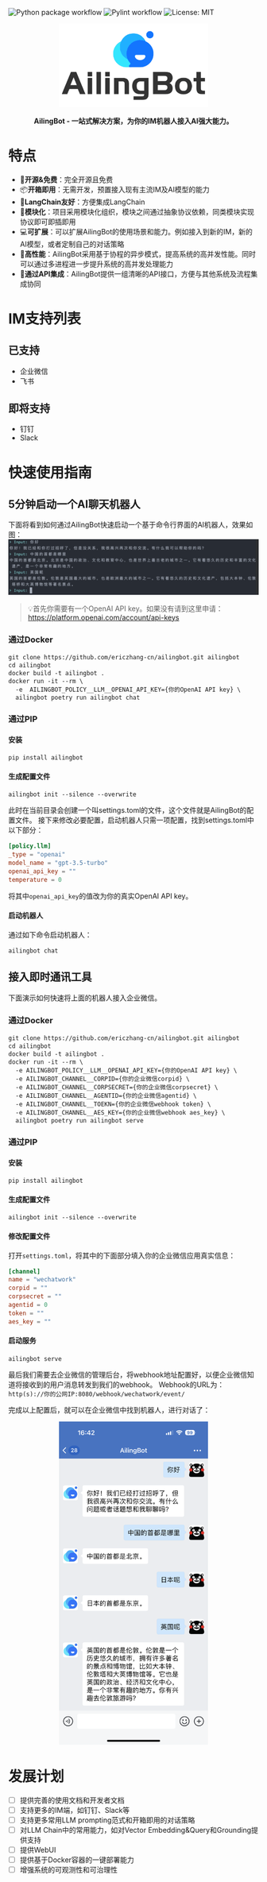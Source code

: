 ![Python package workflow](https://github.com/ericzhang-cn/ailingbot/actions/workflows/python-package.yml/badge.svg)
![Pylint workflow](https://github.com/ericzhang-cn/ailingbot/actions/workflows/pylint.yml/badge.svg)
![License: MIT](https://img.shields.io/badge/License-MIT-yellow.svg)

<div style="text-align:center">
  <img src="./img/logo.png" alt="AilingBot" width="300">
</div>

<p style="text-align: center"><b>AilingBot - 一站式解决方案，为你的IM机器人接入AI强大能力。</b></p>

# 特点

- 💯**开源&免费**：完全开源且免费
- 📦**开箱即用**：无需开发，预置接入现有主流IM及AI模型的能力
- 🔗**LangChain友好**：方便集成LangChain
- 🧩**模块化**：项目采用模块化组织，模块之间通过抽象协议依赖，同类模块实现协议即可即插即用
- 💻**可扩展**：可以扩展AilingBot的使用场景和能力。例如接入到新的IM，新的AI模型，或者定制自己的对话策略
- 🚀**高性能**：AilingBot采用基于协程的异步模式，提高系统的高并发性能。同时可以通过多进程进一步提升系统的高并发处理能力
- 🔌**通过API集成**：AilingBot提供一组清晰的API接口，方便与其他系统及流程集成协同

# IM支持列表

## 已支持

- 企业微信
- 飞书

## 即将支持

- 钉钉
- Slack

# 快速使用指南

## 5分钟启动一个AI聊天机器人

下面将看到如何通过AilingBot快速启动一个基于命令行界面的AI机器人，效果如图：
![命令行机器人](./img/command-line-screenshot.png)


> 💡首先你需要有一个OpenAI API key。如果没有请到这里申请：https://platform.openai.com/account/api-keys

### 通过Docker

```shell
git clone https://github.com/ericzhang-cn/ailingbot.git ailingbot
cd ailingbot
docker build -t ailingbot .
docker run -it --rm \
  -e  AILINGBOT_POLICY__LLM__OPENAI_API_KEY={你的OpenAI API key} \
  ailingbot poetry run ailingbot chat
```

### 通过PIP

#### 安装

```shell
pip install ailingbot
```

#### 生成配置文件

```shell
ailingbot init --silence --overwrite
```

此时在当前目录会创建一个叫settings.toml的文件，这个文件就是AilingBot的配置文件。
接下来修改必要配置，启动机器人只需一项配置，找到settings.toml中以下部分：

```toml
[policy.llm]
_type = "openai"
model_name = "gpt-3.5-turbo"
openai_api_key = ""
temperature = 0
```

将其中`openai_api_key`的值改为你的真实OpenAI API key。

#### 启动机器人

通过如下命令启动机器人：

```shell
ailingbot chat
```

## 接入即时通讯工具

下面演示如何快速将上面的机器人接入企业微信。

### 通过Docker

```shell
git clone https://github.com/ericzhang-cn/ailingbot.git ailingbot
cd ailingbot
docker build -t ailingbot .
docker run -it --rm \
  -e AILINGBOT_POLICY__LLM__OPENAI_API_KEY={你的OpenAI API key} \
  -e AILINGBOT_CHANNEL__CORPID={你的企业微信corpid} \
  -e AILINGBOT_CHANNEL__CORPSECRET={你的企业微信corpsecret} \
  -e AILINGBOT_CHANNEL__AGENTID={你的企业微信agentid} \
  -e AILINGBOT_CHANNEL__TOEKN={你的企业微信webhook token} \
  -e AILINGBOT_CHANNEL__AES_KEY={你的企业微信webhook aes_key} \
  ailingbot poetry run ailingbot serve
```

### 通过PIP

#### 安装

```shell
pip install ailingbot
```

#### 生成配置文件

```shell
ailingbot init --silence --overwrite
```

#### 修改配置文件

打开`settings.toml`，将其中的下面部分填入你的企业微信应用真实信息：

```toml
[channel]
name = "wechatwork"
corpid = ""
corpsecret = ""
agentid = 0
token = ""
aes_key = ""
```

#### 启动服务

```shell
ailingbot serve
```

最后我们需要去企业微信的管理后台，将webhook地址配置好，以便企业微信知道将接收到的用户消息转发到我们的webhook。
Webhook的URL为：`http(s)://你的公网IP:8080/webhook/wechatwork/event/`

完成以上配置后，就可以在企业微信中找到机器人，进行对话了：

<div style="text-align: center">
    <img src="./img/wechatwork-screenshot.png" alt="企业微信机器人" width="300"/>
</div>

# 发展计划

- [ ] 提供完善的使用文档和开发者文档
- [ ] 支持更多的IM端，如钉钉、Slack等
- [ ] 支持更多常用LLM prompting范式和开箱即用的对话策略
- [ ] 对LLM Chain中的常用能力，如对Vector Embedding&Query和Grounding提供支持
- [ ] 提供WebUI
- [ ] 提供基于Docker容器的一键部署能力
- [ ] 增强系统的可观测性和可治理性
